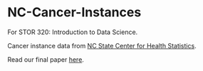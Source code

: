 # NC-Cancer-Instances

For STOR 320: Introduction to Data Science. 

Cancer instance data from [NC State Center for Health Statistics](https://schs.dph.ncdhhs.gov/data/cancer.cfm). 

Read our final paper [here](https://umaxbhat.github.io/NC-Cancer-Instances/). 
